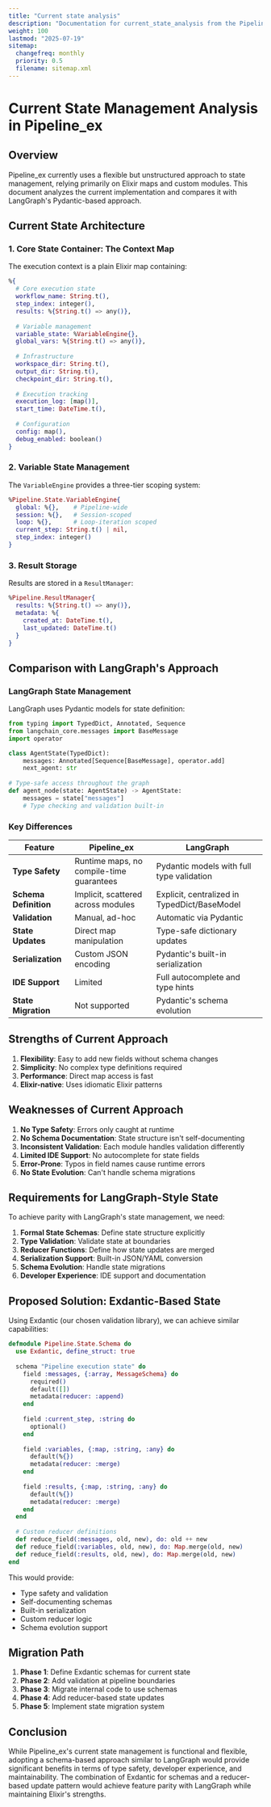 ```yaml
---
title: "Current state analysis"
description: "Documentation for current_state_analysis from the Pipeline ex repository."
weight: 100
lastmod: "2025-07-19"
sitemap:
  changefreq: monthly
  priority: 0.5
  filename: sitemap.xml
---
```


# Current State Management Analysis in Pipeline_ex

## Overview

Pipeline_ex currently uses a flexible but unstructured approach to state management, relying primarily on Elixir maps and custom modules. This document analyzes the current implementation and compares it with LangGraph's Pydantic-based approach.

## Current State Architecture

### 1. Core State Container: The Context Map

The execution context is a plain Elixir map containing:

```elixir
%{
  # Core execution state
  workflow_name: String.t(),
  step_index: integer(),
  results: %{String.t() => any()},
  
  # Variable management
  variable_state: %VariableEngine{},
  global_vars: %{String.t() => any()},
  
  # Infrastructure
  workspace_dir: String.t(),
  output_dir: String.t(),
  checkpoint_dir: String.t(),
  
  # Execution tracking
  execution_log: [map()],
  start_time: DateTime.t(),
  
  # Configuration
  config: map(),
  debug_enabled: boolean()
}
```

### 2. Variable State Management

The `VariableEngine` provides a three-tier scoping system:

```elixir
%Pipeline.State.VariableEngine{
  global: %{},    # Pipeline-wide
  session: %{},   # Session-scoped
  loop: %{},      # Loop-iteration scoped
  current_step: String.t() | nil,
  step_index: integer()
}
```

### 3. Result Storage

Results are stored in a `ResultManager`:

```elixir
%Pipeline.ResultManager{
  results: %{String.t() => any()},
  metadata: %{
    created_at: DateTime.t(),
    last_updated: DateTime.t()
  }
}
```

## Comparison with LangGraph's Approach

### LangGraph State Management

LangGraph uses Pydantic models for state definition:

```python
from typing import TypedDict, Annotated, Sequence
from langchain_core.messages import BaseMessage
import operator

class AgentState(TypedDict):
    messages: Annotated[Sequence[BaseMessage], operator.add]
    next_agent: str
    
# Type-safe access throughout the graph
def agent_node(state: AgentState) -> AgentState:
    messages = state["messages"]
    # Type checking and validation built-in
```

### Key Differences

| Feature | Pipeline_ex | LangGraph |
|---------|------------|-----------|
| **Type Safety** | Runtime maps, no compile-time guarantees | Pydantic models with full type validation |
| **Schema Definition** | Implicit, scattered across modules | Explicit, centralized in TypedDict/BaseModel |
| **Validation** | Manual, ad-hoc | Automatic via Pydantic |
| **State Updates** | Direct map manipulation | Type-safe dictionary updates |
| **Serialization** | Custom JSON encoding | Pydantic's built-in serialization |
| **IDE Support** | Limited | Full autocomplete and type hints |
| **State Migration** | Not supported | Pydantic's schema evolution |

## Strengths of Current Approach

1. **Flexibility**: Easy to add new fields without schema changes
2. **Simplicity**: No complex type definitions required
3. **Performance**: Direct map access is fast
4. **Elixir-native**: Uses idiomatic Elixir patterns

## Weaknesses of Current Approach

1. **No Type Safety**: Errors only caught at runtime
2. **No Schema Documentation**: State structure isn't self-documenting
3. **Inconsistent Validation**: Each module handles validation differently
4. **Limited IDE Support**: No autocomplete for state fields
5. **Error-Prone**: Typos in field names cause runtime errors
6. **No State Evolution**: Can't handle schema migrations

## Requirements for LangGraph-Style State

To achieve parity with LangGraph's state management, we need:

1. **Formal State Schemas**: Define state structure explicitly
2. **Type Validation**: Validate state at boundaries
3. **Reducer Functions**: Define how state updates are merged
4. **Serialization Support**: Built-in JSON/YAML conversion
5. **Schema Evolution**: Handle state migrations
6. **Developer Experience**: IDE support and documentation

## Proposed Solution: Exdantic-Based State

Using Exdantic (our chosen validation library), we can achieve similar capabilities:

```elixir
defmodule Pipeline.State.Schema do
  use Exdantic, define_struct: true
  
  schema "Pipeline execution state" do
    field :messages, {:array, MessageSchema} do
      required()
      default([])
      metadata(reducer: :append)
    end
    
    field :current_step, :string do
      optional()
    end
    
    field :variables, {:map, :string, :any} do
      default(%{})
      metadata(reducer: :merge)
    end
    
    field :results, {:map, :string, :any} do
      default(%{})
      metadata(reducer: :merge)
    end
  end
  
  # Custom reducer definitions
  def reduce_field(:messages, old, new), do: old ++ new
  def reduce_field(:variables, old, new), do: Map.merge(old, new)
  def reduce_field(:results, old, new), do: Map.merge(old, new)
end
```

This would provide:
- Type safety and validation
- Self-documenting schemas
- Built-in serialization
- Custom reducer logic
- Schema evolution support

## Migration Path

1. **Phase 1**: Define Exdantic schemas for current state
2. **Phase 2**: Add validation at pipeline boundaries
3. **Phase 3**: Migrate internal code to use schemas
4. **Phase 4**: Add reducer-based state updates
5. **Phase 5**: Implement state migration system

## Conclusion

While Pipeline_ex's current state management is functional and flexible, adopting a schema-based approach similar to LangGraph would provide significant benefits in terms of type safety, developer experience, and maintainability. The combination of Exdantic for schemas and a reducer-based update pattern would achieve feature parity with LangGraph while maintaining Elixir's strengths.